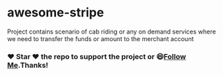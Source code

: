 # awesome-stripe
Project contains scenario of cab riding or any on demand services where we need to transfer the funds or amount to the merchant account
### :heart: Star :heart: the repo to support the project or :smile:[Follow Me](https://github.com/harsh6768).Thanks!
